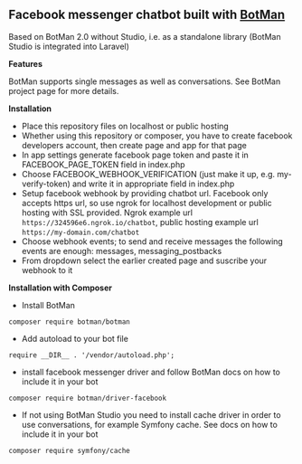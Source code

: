 ## Facebook messenger chatbot built with <a href="https://botman.io">BotMan</a>

Based on BotMan 2.0 without Studio, i.e. as a standalone library (BotMan Studio is integrated into Laravel)

**Features**

BotMan supports single messages as well as conversations. See BotMan project page for more details.

**Installation**
* Place this repository files on localhost or public hosting
* Whether using this repository or composer, you have to create facebook developers account, then create page and app for that page
* In app settings generate facebook page token and paste it in FACEBOOK_PAGE_TOKEN field in index.php
* Choose FACEBOOK_WEBHOOK_VERIFICATION (just make it up, e.g. my-verify-token) and write it in appropriate field in index.php
* Setup facebook webhook by providing chatbot url. Facebook only accepts https url, so use ngrok for localhost development or public hosting with SSL provided. Ngrok example url `https://324596e6.ngrok.io/chatbot`, public hosting example url `https://my-domain.com/chatbot`
* Choose webhook events; to send and receive messages the following events are enough: messages, messaging_postbacks
* From dropdown select the earlier created page and suscribe your webhook to it

**Installation with Composer**
* Install BotMan
```
composer require botman/botman
```
* Add autoload to your bot file
```
require __DIR__ . '/vendor/autoload.php';
```
* install facebook messenger driver and follow BotMan docs on how to include it in your bot
```
composer require botman/driver-facebook
```
* If not using BotMan Studio you need to install cache driver in order to use conversations, for example Symfony cache. See docs on how to include it in your bot
```
composer require symfony/cache
```